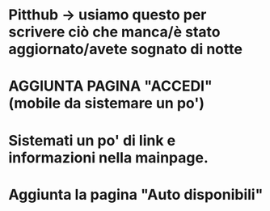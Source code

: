 # Pitthub -> usiamo questo per scrivere ciò che manca/è stato aggiornato/avete sognato di notte

# AGGIUNTA PAGINA "ACCEDI" (mobile da sistemare un po')

# Sistemati un po' di link e informazioni nella mainpage.

# Aggiunta la pagina "Auto disponibili"
